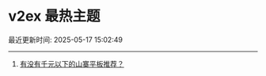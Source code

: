 # v2ex 最热主题

最近更新时间: 2025-05-17 15:02:49

--- 
1. [有没有千元以下的山寨平板推荐？](https://www.v2ex.com/t/1132356) 
